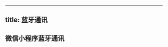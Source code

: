 <!--
 * @Author: wangqz
 * @Date: 2023-02-07
 * @LastEditTime: 2023-02-07
 * @Description: content
-->
---
title: 蓝牙通讯
---

## 微信小程序蓝牙通讯



